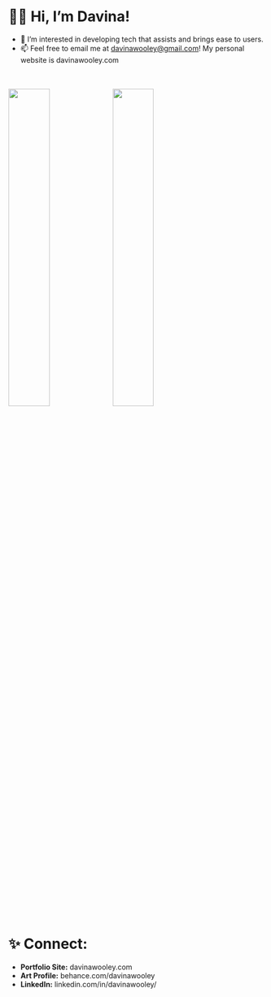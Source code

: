 # ✌🏾 Hi, I’m Davina!
- 👀 I’m interested in developing tech that assists and brings ease to users. 
- 📫 Feel free to email me at davinawooley@gmail.com!
My personal website is davinawooley.com
<br><br><br>
<img align = "left" width = "40%" src = "https://github-readme-stats.vercel.app/api?username=davinawooley&theme=algolia&show_icons=true)]"/>


<img width = "40%" src = "https://github-readme-stats.vercel.app/api/top-langs/?username=davinawooley&layout=compact&theme=algolia"/>




<br><br><br>
# ✨ Connect: <br>

- <b>Portfolio Site:</b> davinawooley.com <br>
- <b>Art Profile:</b>  behance.com/davinawooley <br>
- <b>LinkedIn:</b>  linkedin.com/in/davinawooley/ <br>
